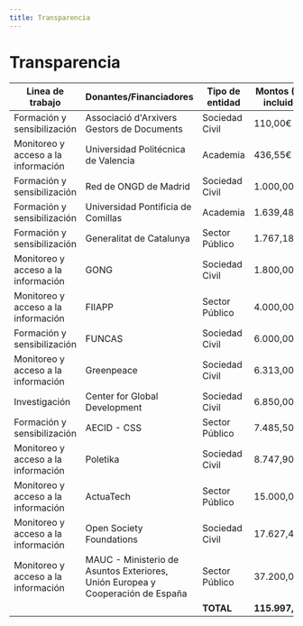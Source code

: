 ```yaml
---
title: Transparencia
---
```


# Transparencia
| Linea de trabajo                     | Donantes/Financiadores                                                         | Tipo de entidad | Montos (IVA incluido) |
| ------------------------------------ | ------------------------------------------------------------------------------ | --------------- | --------------------- |
| Formación y sensibilización          | Associació d'Arxivers Gestors de Documents                                     | Sociedad Civil  |  110,00€  |
| Monitoreo y acceso a la información  | Universidad Politécnica de Valencia                                            | Academia        | 436,55€   |
| Formación y sensibilización          | Red de ONGD de Madrid                                                          | Sociedad Civil  | 1.000,00€   |
| Formación y sensibilización          | Universidad Pontificia de Comillas                                             | Academia        | 1.639,48€   |
| Formación y sensibilización          | Generalitat de Catalunya                                                       | Sector Público  | 1.767,18€  |
| Monitoreo y acceso a la información  | GONG                                                                           | Sociedad Civil	| 1.800,00€   |
| Monitoreo y acceso a la información  | FIIAPP                                                                         | Sector Público  | 4.000,00€   |
| Formación y sensibilización          | FUNCAS                                                                         | Sociedad Civil	| 6.000,00€   |
| Monitoreo y acceso a la información  | Greenpeace                                                                     | Sociedad Civil  | 6.313,00€   |
| Investigación                        | Center for Global Development                                                  | Sociedad Civil	| 6.850,00€   |
| Formación y sensibilización          | AECID - CSS                                                                    | Sector Público  | 7.485,50€   |
| Monitoreo y acceso a la información  | Poletika                                                                       | Sociedad Civil	| 8.747,90€   |
| Monitoreo y acceso a la información  | ActuaTech                                                                      | Sector Público  | 15.000,00€   |
| Monitoreo y acceso a la información  | Open Society Foundations                                                       | Sociedad Civil	| 17.627,40€   |
| Monitoreo y acceso a la información  | MAUC - Ministerio de Asuntos Exteriores, Unión Europea y Cooperación de España | Sector Público  |  37.200,00€  |
|     |    |                                                     **TOTAL**                                                             |  **115.997,01€**  |
